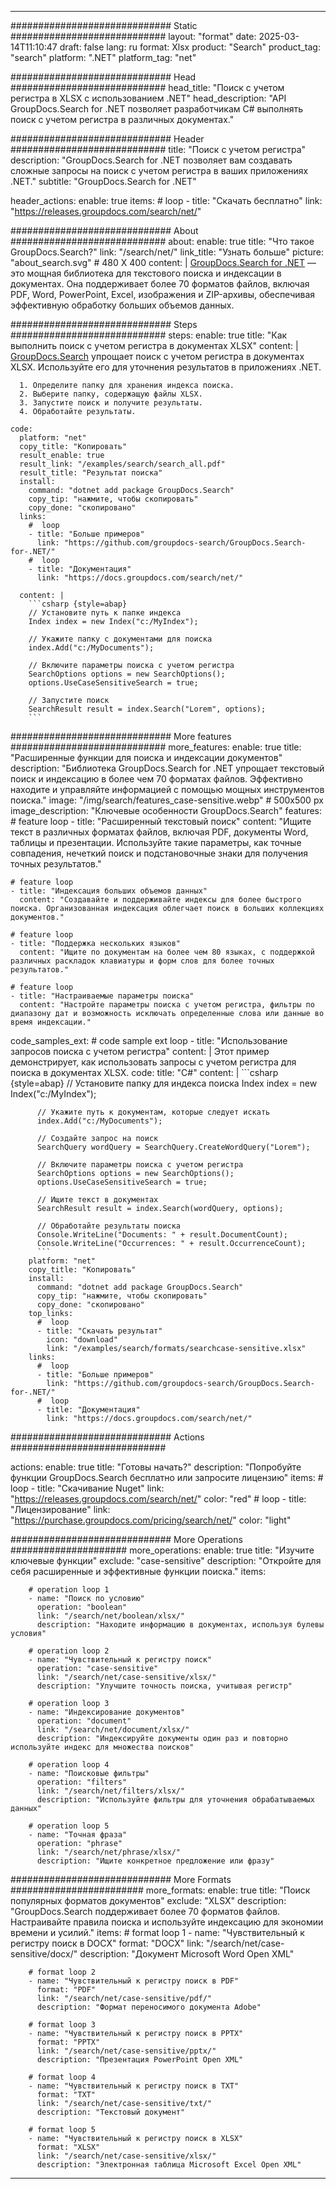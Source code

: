 
---
############################# Static ############################
layout: "format"
date:  2025-03-14T11:10:47
draft: false
lang: ru
format: Xlsx
product: "Search"
product_tag: "search"
platform: ".NET"
platform_tag: "net"

############################# Head ############################
head_title: "Поиск с учетом регистра в XLSX с использованием .NET"
head_description: "API GroupDocs.Search for .NET позволяет разработчикам C# выполнять поиск с учетом регистра в различных документах."

############################# Header ############################
title: "Поиск с учетом регистра" 
description: "GroupDocs.Search for .NET позволяет вам создавать сложные запросы на поиск с учетом регистра в ваших приложениях .NET."
subtitle: "GroupDocs.Search for .NET" 

header_actions:
  enable: true
  items:
    #  loop
    - title: "Скачать бесплатно"
      link: "https://releases.groupdocs.com/search/net/"
      
############################# About ############################
about:
    enable: true
    title: "Что такое GroupDocs.Search?"
    link: "/search/net/"
    link_title: "Узнать больше"
    picture: "about_search.svg" # 480 X 400
    content: |
       [GroupDocs.Search for .NET](/search/net/) — это мощная библиотека для текстового поиска и индексации в документах. Она поддерживает более 70 форматов файлов, включая PDF, Word, PowerPoint, Excel, изображения и ZIP-архивы, обеспечивая эффективную обработку больших объемов данных.

############################# Steps ############################
steps:
    enable: true
    title: "Как выполнить поиск с учетом регистра в документах XLSX"
    content: |
      [GroupDocs.Search](/search/net/) упрощает поиск с учетом регистра в документах XLSX. Используйте его для уточнения результатов в приложениях .NET.
      
      1. Определите папку для хранения индекса поиска.
      2. Выберите папку, содержащую файлы XLSX.
      3. Запустите поиск и получите результаты.
      4. Обработайте результаты.
   
    code:
      platform: "net"
      copy_title: "Копировать"
      result_enable: true
      result_link: "/examples/search/search_all.pdf"
      result_title: "Результат поиска"
      install:
        command: "dotnet add package GroupDocs.Search"
        copy_tip: "нажмите, чтобы скопировать"
        copy_done: "скопировано"
      links:
        #  loop
        - title: "Больше примеров"
          link: "https://github.com/groupdocs-search/GroupDocs.Search-for-.NET/"
        #  loop
        - title: "Документация"
          link: "https://docs.groupdocs.com/search/net/"
          
      content: |
        ```csharp {style=abap}
        // Установите путь к папке индекса
        Index index = new Index("c:/MyIndex");

        // Укажите папку с документами для поиска
        index.Add("c:/MyDocuments");

        // Включите параметры поиска с учетом регистра
        SearchOptions options = new SearchOptions();
        options.UseCaseSensitiveSearch = true;

        // Запустите поиск
        SearchResult result = index.Search("Lorem", options);
        ```            

############################# More features ############################
more_features:
  enable: true
  title: "Расширенные функции для поиска и индексации документов"
  description: "Библиотека GroupDocs.Search for .NET упрощает текстовый поиск и индексацию в более чем 70 форматах файлов. Эффективно находите и управляйте информацией с помощью мощных инструментов поиска."
  image: "/img/search/features_case-sensitive.webp" # 500x500 px
  image_description: "Ключевые особенности GroupDocs.Search"
  features:
    # feature loop
    - title: "Расширенный текстовый поиск"
      content: "Ищите текст в различных форматах файлов, включая PDF, документы Word, таблицы и презентации. Используйте такие параметры, как точные совпадения, нечеткий поиск и подстановочные знаки для получения точных результатов."

    # feature loop
    - title: "Индексация больших объемов данных"
      content: "Создавайте и поддерживайте индексы для более быстрого поиска. Организованная индексация облегчает поиск в больших коллекциях документов."

    # feature loop
    - title: "Поддержка нескольких языков"
      content: "Ищите по документам на более чем 80 языках, с поддержкой различных раскладок клавиатуры и форм слов для более точных результатов."

    # feature loop
    - title: "Настраиваемые параметры поиска"
      content: "Настройте параметры поиска с учетом регистра, фильтры по диапазону дат и возможность исключать определенные слова или данные во время индексации."
      
  code_samples_ext:
    # code sample ext loop
    - title: "Использование запросов поиска с учетом регистра"
      content: |
        Этот пример демонстрирует, как использовать запросы с учетом регистра для поиска в документах XLSX.
      code:
        title: "C#"
        content: |
          ```csharp {style=abap}
          // Установите папку для индекса поиска
          Index index = new Index("c:/MyIndex");
              
          // Укажите путь к документам, которые следует искать
          index.Add("c:/MyDocuments");

          // Создайте запрос на поиск
          SearchQuery wordQuery = SearchQuery.CreateWordQuery("Lorem");

          // Включите параметры поиска с учетом регистра
          SearchOptions options = new SearchOptions();
          options.UseCaseSensitiveSearch = true;

          // Ищите текст в документах
          SearchResult result = index.Search(wordQuery, options);
          
          // Обработайте результаты поиска
          Console.WriteLine("Documents: " + result.DocumentCount);
          Console.WriteLine("Occurrences: " + result.OccurrenceCount);
          ```
        platform: "net"
        copy_title: "Копировать"
        install:
          command: "dotnet add package GroupDocs.Search"
          copy_tip: "нажмите, чтобы скопировать"
          copy_done: "скопировано"
        top_links:
          #  loop
          - title: "Скачать результат"
            icon: "download"
            link: "/examples/search/formats/searchcase-sensitive.xlsx"
        links:
          #  loop
          - title: "Больше примеров"
            link: "https://github.com/groupdocs-search/GroupDocs.Search-for-.NET/"
          #  loop
          - title: "Документация"
            link: "https://docs.groupdocs.com/search/net/"
            

            


############################# Actions ############################

actions:
  enable: true
  title: "Готовы начать?"
  description: "Попробуйте функции GroupDocs.Search бесплатно или запросите лицензию"
  items:
    #  loop
    - title: "Скачивание Nuget"
      link: "https://releases.groupdocs.com/search/net/"
      color: "red"
        #  loop
    - title: "Лицензирование"
      link: "https://purchase.groupdocs.com/pricing/search/net/"
      color: "light"


############################# More Operations #####################
more_operations:
    enable: true
    title: "Изучите ключевые функции"
    exclude: "case-sensitive"
    description: "Откройте для себя расширенные и эффективные функции поиска."
    items: 
          
        # operation loop 1
        - name: "Поиск по условию"
          operation: "boolean"
          link: "/search/net/boolean/xlsx/"
          description: "Находите информацию в документах, используя булевы условия"

        # operation loop 2
        - name: "Чувствительный к регистру поиск"
          operation: "case-sensitive"
          link: "/search/net/case-sensitive/xlsx/"
          description: "Улучшите точность поиска, учитывая регистр"

        # operation loop 3
        - name: "Индексирование документов"
          operation: "document"
          link: "/search/net/document/xlsx/"
          description: "Индексируйте документы один раз и повторно используйте индекс для множества поисков"

        # operation loop 4
        - name: "Поисковые фильтры"
          operation: "filters"
          link: "/search/net/filters/xlsx/"
          description: "Используйте фильтры для уточнения обрабатываемых данных"

        # operation loop 5
        - name: "Точная фраза"
          operation: "phrase"
          link: "/search/net/phrase/xlsx/"
          description: "Ищите конкретное предложение или фразу"
          
        
          
############################# More Formats ########################
more_formats:
    enable: true
    title: "Поиск популярных форматов документов"
    exclude: "XLSX"
    description: "GroupDocs.Search поддерживает более 70 форматов файлов. Настраивайте правила поиска и используйте индексацию для экономии времени и усилий."
    items: 
        # format loop 1
        - name: "Чувствительный к регистру поиск в DOCX"
          format: "DOCX"
          link: "/search/net/case-sensitive/docx/"
          description: "Документ Microsoft Word Open XML"
          
        # format loop 2
        - name: "Чувствительный к регистру поиск в PDF"
          format: "PDF"
          link: "/search/net/case-sensitive/pdf/"
          description: "Формат переносимого документа Adobe"
          
        # format loop 3
        - name: "Чувствительный к регистру поиск в PPTX"
          format: "PPTX"
          link: "/search/net/case-sensitive/pptx/"
          description: "Презентация PowerPoint Open XML"

        # format loop 4
        - name: "Чувствительный к регистру поиск в TXT"
          format: "TXT"
          link: "/search/net/case-sensitive/txt/"
          description: "Текстовый документ"
          
        # format loop 5
        - name: "Чувствительный к регистру поиск в XLSX"
          format: "XLSX"
          link: "/search/net/case-sensitive/xlsx/"
          description: "Электронная таблица Microsoft Excel Open XML"
  

---
